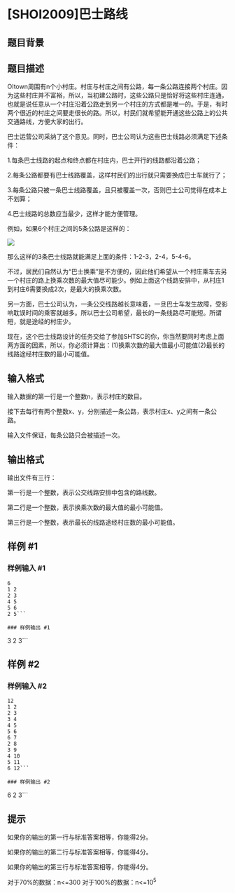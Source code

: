 # [SHOI2009]巴士路线

## 题目背景



## 题目描述

OItown周围有n个小村庄。村庄与村庄之间有公路，每一条公路连接两个村庄。因为这些村庄并不富裕，所以，当初建公路时，这些公路只是恰好将这些村庄连通，也就是说任意从一个村庄沿着公路走到另一个村庄的方式都是唯一的。于是，有时两个很近的村庄之间要走很长的路。所以，村民们就希望能开通这些公路上的公共交通路线，方便大家的出行。

巴士运营公司采纳了这个意见。同时，巴士公司认为这些巴士线路必须满足下述条件：

1.每条巴士线路的起点和终点都在村庄内，巴士开行的线路都沿着公路；

2.每条公路都要有巴士线路覆盖，这样村民们的出行就只需要换成巴士车就行了；

3.每条公路只被一条巴士线路覆盖，且只被覆盖一次，否则巴士公司觉得在成本上不划算；

4.巴士线路的总数应当最少，这样才能方便管理。

例如，如果6个村庄之间的5条公路是这样的：

![](https://cdn.luogu.com.cn/upload/pic/19772.png)

那么这样的3条巴士线路就能满足上面的条件：1-2-3，2-4，5-4-6。

不过，居民们自然认为“巴士换乘”是不方便的，因此他们希望从一个村庄乘车去另一个村庄的路上换乘次数的最大值尽可能少。例如上面这个线路安排中，从村庄1到村庄6需要换成2次，是最大的换乘次数。

另一方面，巴士公司认为，一条公交线路越长意味着，一旦巴士车发生故障，受影响耽误时间的乘客就越多。所以巴士公司希望，最长的一条线路尽可能短。所谓短，就是途经的村庄少。

现在，这个巴士线路设计的任务交给了参加SHTSC的你，你当然要同时考虑上面两方面的因素，所以，你必须计算出：(1)换乘次数的最大值最小可能值(2)最长的线路途经村庄数的最小可能值。

## 输入格式

输入数据的第一行是一个整数n，表示村庄的数目。

接下去每行有两个整数x、y，分别描述一条公路，表示村庄x、y之间有一条公路。

输入文件保证，每条公路只会被描述一次。

## 输出格式

输出文件有三行：

第一行是一个整数，表示公交线路安排中包含的路线数。

第二行是一个整数，表示换乘次数的最大值的最小可能值。

第三行是一个整数，表示最长的线路途经村庄数的最小可能值。

## 样例 #1

### 样例输入 #1
```
6
1 2
2 3
4 5
5 6
2 5```

### 样例输出 #1

```
3
2
3```

## 样例 #2

### 样例输入 #2
```
12
1 2
2 3
3 4
4 5
5 6
6 7
2 8
3 9
4 10
5 11
6 12```

### 样例输出 #2

```
6
2
3```

## 提示

如果你的输出的第一行与标准答案相等，你能得2分。

如果你的输出的第二行与标准答案相等，你能得4分。

如果你的输出的第三行与标准答案相等，你能得4分。

对于70%的数据：n<=300
对于100%的数据：n<=$10^5$
